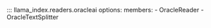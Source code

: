 ::: llama_index.readers.oracleai
    options:
      members:
        - OracleReader
        - OracleTextSplitter
